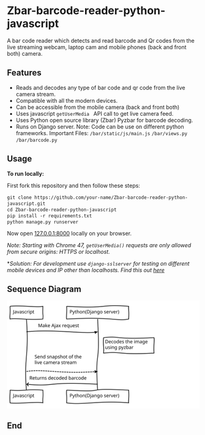 # Zbar-barcode-reader-python-javascript
A bar code reader which detects and read barcode and Qr codes from the live streaming webcam, laptop cam and mobile phones (back and front both) camera.

Features
-------

- Reads and decodes any type of bar code and qr code from the live camera stream.
- Compatible with all the modern devices.
- Can be accessible from the mobile camera (back and front both)
- Uses javascript `getUserMedia ` API call to get live camera feed.
- Uses Python open source library (Zbar) Pyzbar for barcode decoding.
- Runs on Django server.
Note: Code can be use on different python frameworks.
Important Files: `/bar/static/js/main.js` `/bar/views.py` `/bar/barcode.py`

Usage
-------

**To run locally:**

First fork this repository and then follow these steps:
```
git clone https://github.com/your-name/Zbar-barcode-reader-python-javascript.git
cd Zbar-barcode-reader-python-javascript
pip install -r requirements.txt
python manage.py runserver
```
Now open [127.0.0.1:8000](127.0.0.1:8000 "127.0.0.1:8000") locally on your browser.


*Note: Starting with Chrome 47, `getUserMedia()` requests are only allowed from secure origins: HTTPS or localhost.*

**Solution: For development use `django-sslserver` for testing on different mobile devices and IP other than localhosts. Find this out [here](https://github.com/teddziuba/django-sslserver "here")*


Sequence Diagram
------------- 

![Sequence](./brief.svg)


End
----
